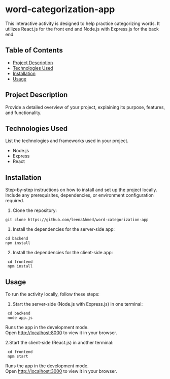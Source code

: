 # word-categorization-app

This interactive activity is designed to help practice categorizing words.
It utilizes React.js for the front end and Node.js with Express.js for the back end.

## Table of Contents

- [Project Description](#project-description)
- [Technologies Used](#technologies-used)
- [Installation](#installation)
- [Usage](#usage)

## Project Description

Provide a detailed overview of your project, explaining its purpose, features, and functionality.

## Technologies Used

List the technologies and frameworks used in your project.

- Node.js
- Express
- React

## Installation

Step-by-step instructions on how to install and set up the project locally. Include any prerequisites, dependencies, or environment configuration required.

1. Clone the repository:

```shell
git clone https://github.com/leenaAhmed/word-categorization-app
```

1. Install the dependencies for the server-side app:

```shell
cd backend
npm install
```

2. Install the dependencies for the client-side app:

```shell
 cd frontend
 npm install
```

## Usage

To run the activity locally, follow these steps:

1. Start the server-side (Node.js with Express.js) in one terminal:

```shell
 cd backend
 node app.js
```

Runs the app in the development mode.\
Open [http://localhost:8000](http://localhost:8000) to view it in your browser.

2.Start the client-side (React.js) in another terminal:

```shell
 cd frontend
 npm start
```

Runs the app in the development mode.\
Open [http://localhost:3000](http://localhost:3000) to view it in your browser.
